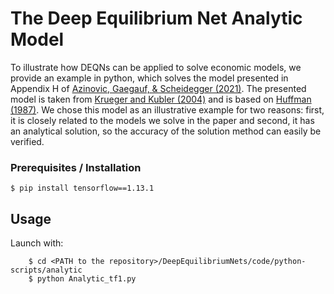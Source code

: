 # The Deep Equilibrium Net Analytic Model

To illustrate how DEQNs can be applied to solve economic models, we provide an example in python, which solves the model presented in Appendix H of [Azinovic, Gaegauf, & Scheidegger (2021)](https://papers.ssrn.com/sol3/papers.cfm?abstract_id=3393482).
The presented model is taken from [Krueger and Kubler (2004)](https://www.sciencedirect.com/science/article/pii/S0165188903001118) and is based on [Huffman (1987)](https://www.journals.uchicago.edu/doi/10.1086/261445). We chose this model as an illustrative example for two reasons: first, it is closely related to the models we solve in the paper and second, it has an analytical solution, so the accuracy of the solution method can easily be verified.

### Prerequisites / Installation

```shell
$ pip install tensorflow==1.13.1
```

## Usage
Launch with:
```shell
    $ cd <PATH to the repository>/DeepEquilibriumNets/code/python-scripts/analytic
    $ python Analytic_tf1.py
```
